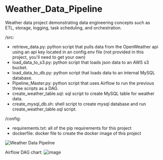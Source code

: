 # Weather_Data_Pipeline

Weather data project demonstrating data engineering concepts such as ETL, storage, logging, task scheduling, and orchestration.

/src:
- retrieve_data.py: python script that pulls data from the OpenWeather api using an api key located in an config.env file (not provided in this project, you'll need to get your own)
- load_data_to_s3.py: python script that loads json data to an AWS s3 bucket.
- load_data_to_db.py: python script that loads data to an internal MySQL database.
- Pipeline_Master.py: python script that uses Airflow to run the previous three scripts as a DAG.
- create_weather_table.sql: sql script to create MySQL table for weather data.
- create_mysql_db.sh: shell script to create mysql database and run create_weather_table.sql script.

/config:
- requirements.txt: all of the pip requirements for this project
- dockerfile: docker file to create the docker image of this project

![Weather Data Pipeline](https://github.com/Dylanbbenson/Weather_Data_Pipeline/assets/70871558/f927f545-8f8c-41d9-9055-d53b3a281829)

Airflow DAG chart:
![image](https://github.com/Dylanbbenson/Weather_Data_Pipeline/assets/70871558/104081af-ae79-436d-b191-69b3ec62a8a6)
